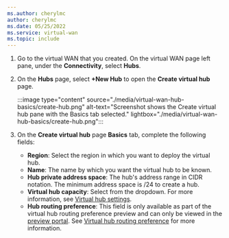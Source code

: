 ```yaml
---
ms.author: cherylmc
author: cherylmc
ms.date: 05/25/2022
ms.service: virtual-wan
ms.topic: include
---
```


1. Go to the virtual WAN that you created. On the virtual WAN page left pane, under the **Connectivity**, select **Hubs**.

1. On the **Hubs** page, select **+New Hub** to open the **Create virtual hub** page.

   :::image type="content" source="./media/virtual-wan-hub-basics/create-hub.png" alt-text="Screenshot shows the Create virtual hub pane with the Basics tab selected." lightbox="./media/virtual-wan-hub-basics/create-hub.png":::

1. On the **Create virtual hub** page **Basics** tab, complete the following fields:

   * **Region**: Select the region in which you want to deploy the virtual hub.
   * **Name**: The name by which you want the virtual hub to be known.
   * **Hub private address space**: The hub's address range in CIDR notation. The minimum address space is /24 to create a hub.
   * **Virtual hub capacity**: Select from the dropdown. For more information, see [Virtual hub settings](../articles/virtual-wan/hub-settings.md).
   * **Hub routing preference**: This field is only available as part of the virtual hub routing preference preview and can only be viewed in the [preview portal](https://portal.azure.com/?feature.customRouterAsn=true&feature.virtualWanRoutingPreference=true#home). See [Virtual hub routing preference](../articles/virtual-wan/about-virtual-hub-routing-preference.md) for more information.